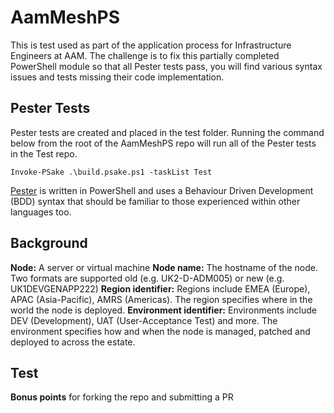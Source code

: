# AamMeshPS
This is test used as part of the application process for Infrastructure Engineers at AAM. The challenge is to fix this partially completed PowerShell module so that all Pester tests pass, you will find various syntax issues and tests missing their code implementation.

## Pester Tests
Pester tests are created and placed in the test folder. Running the command below from the root of the AamMeshPS repo will run all of the Pester tests in the Test repo.

```
Invoke-PSake .\build.psake.ps1 -taskList Test
```

[Pester](https://github.com/pester/Pester/wiki) is written in PowerShell and uses a Behaviour Driven Development (BDD) syntax that should be familiar to those experienced within other languages too.

## Background
**Node:** A server or virtual machine
**Node name:** The hostname of the node. Two formats are supported old (e.g. UK2-D-ADM005) or new (e.g. UK1DEVGENAPP222)
**Region identifier:** Regions include EMEA (Europe), APAC (Asia-Pacific), AMRS (Americas). The region specifies where in the world the node is deployed.
**Environment identifier:** Environments include DEV (Development), UAT (User-Acceptance Test) and more. The environment specifies how and when the node is managed, patched and deployed to across the estate.


## Test


**Bonus points** for forking the repo and submitting a PR


